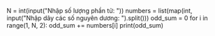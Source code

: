 N = int(input("Nhập số lượng phần tử: "))
numbers = list(map(int, input("Nhập dãy các số nguyên dương: ").split()))
odd_sum = 0
for i in range(1, N, 2):
    odd_sum += numbers[i]
print(odd_sum)

